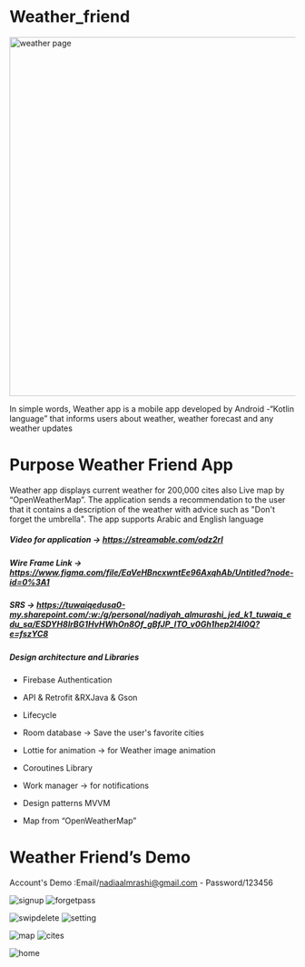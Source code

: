 

# Weather_friend
<img width="632" alt="weather page" src="https://user-images.githubusercontent.com/91476868/150286591-249abc3a-2eae-4ff3-b347-030206ea566c.png">

In simple words, Weather app is a mobile app developed by Android -“Kotlin language” 
 that informs users about weather, weather forecast and any weather updates
 
# Purpose Weather Friend App
Weather app displays current weather for 200,000 cites also  Live map by “OpenWeatherMap”. The application sends a recommendation to the user that it contains a description of the weather with advice such as "Don't forget the umbrella". The app supports Arabic and English language
##### Video for application -> https://streamable.com/odz2rl
##### Wire Frame Link -> https://www.figma.com/file/EaVeHBncxwntEe96AxqhAb/Untitled?node-id=0%3A1
##### SRS -> https://tuwaiqedusa0-my.sharepoint.com/:w:/g/personal/nadiyah_almurashi_jed_k1_tuwaiq_edu_sa/ESDYH8lrBG1HvHWhOn8Of_gBfJP_lTO_v0Gh1hep2I4l0Q?e=fszYC8
##### Design architecture and Libraries

- Firebase Authentication

- API & Retrofit &RXJava & Gson

- Lifecycle

- Room database -> Save the user's favorite cities 

- Lottie for animation -> for Weather image animation

- Coroutines Library

- Work manager -> for notifications

- Design patterns MVVM 

- Map from “OpenWeatherMap” 


# Weather Friend’s Demo

Account's Demo :Email/nadiaalmrashi@gmail.com - Password/123456

![signup](https://user-images.githubusercontent.com/91476868/149893361-e16af48c-4252-498e-a880-68d84e1f5f42.gif)
![forgetpass](https://user-images.githubusercontent.com/91476868/149893383-bffe612b-c97e-4974-b901-742289a1d4bc.gif)



![swipdelete](https://user-images.githubusercontent.com/91476868/149894263-45317ef9-d31b-4020-8d55-a719ff1a28f9.gif)
![setting](https://user-images.githubusercontent.com/91476868/149893847-362a91e1-ae7b-473e-ae70-6d9eddbc5fed.gif)



![map](https://user-images.githubusercontent.com/91476868/149894511-6563828a-8baf-4ef0-828f-8c257b5dff26.gif)
![cites](https://user-images.githubusercontent.com/91476868/149894217-b13ae47e-1f4c-42d8-90c5-5f7cd4d56bd4.gif)

![home](https://user-images.githubusercontent.com/91476868/149893667-af3c82e9-2527-4f9d-8d03-26f0c9ff8d58.gif)







